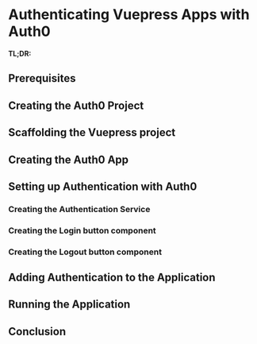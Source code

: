 # Authenticating Vuepress Apps with Auth0

**TL;DR:**

## Prerequisites

## Creating the Auth0 Project

## Scaffolding the Vuepress project

## Creating the Auth0 App

## Setting up Authentication with Auth0

### Creating the Authentication Service

### Creating the Login button component

### Creating the Logout button component

## Adding Authentication to the Application

## Running the Application

## Conclusion
